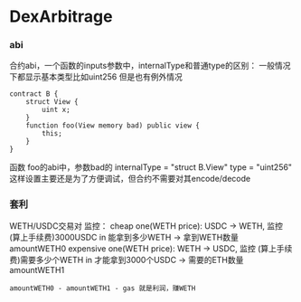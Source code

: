 # DexArbitrage
### abi
合约abi，一个函数的inputs参数中，internalType和普通type的区别：
一般情况下都显示基本类型比如uint256
但是也有例外情况
```solidity
contract B {
    struct View {
        uint x;
    }
    function foo(View memory bad) public view {
        this;
    }
}
```
函数 foo的abi中，参数bad的 internalType = "struct B.View"
                        type = "uint256"
这样设置主要还是为了方便调试，但合约不需要对其encode/decode


### 套利
WETH/USDC交易对
监控：
    cheap one(WETH price): USDC -> WETH, 监控 (算上手续费)3000USDC in 能拿到多少WETH -> 拿到WETH数量 amountWETH0
    expensive one(WETH price): WETH -> USDC, 监控 (算上手续费)需要多少个WETH in 才能拿到3000个USDC -> 需要的ETH数量 amountWETH1
        
    amountWETH0 - amountWETH1 - gas 就是利润，赚WETH

